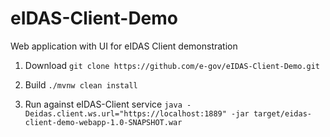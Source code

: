 # eIDAS-Client-Demo
Web application with UI for eIDAS Client demonstration

1. Download
`git clone https://github.com/e-gov/eIDAS-Client-Demo.git`

2. Build
`./mvnw clean install`

3. Run against eIDAS-Client service
`java -Deidas.client.ws.url="https://localhost:1889" -jar target/eidas-client-demo-webapp-1.0-SNAPSHOT.war`